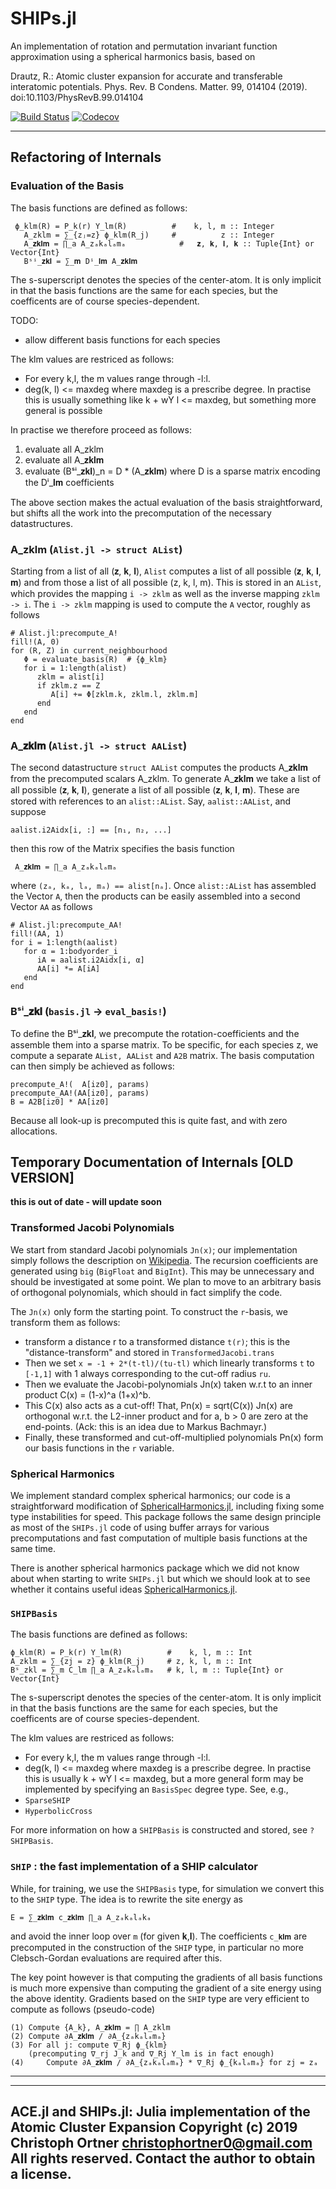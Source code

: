 # SHIPs.jl

An implementation of rotation and permutation invariant function approximation
using a spherical harmonics basis, based on

   Drautz, R.: Atomic cluster expansion for accurate and transferable interatomic potentials. Phys. Rev. B Condens. Matter. 99, 014104 (2019). doi:10.1103/PhysRevB.99.014104


[![Build Status](https://travis-ci.com/cortner/SHIPs.jl.svg?branch=master)](https://travis-ci.com/cortner/SHIPs.jl)
[![Codecov](https://codecov.io/gh/cortner/SHIPs.jl/branch/master/graph/badge.svg)](https://codecov.io/gh/cortner/SHIPs.jl)


---

## Refactoring of Internals

### Evaluation of the Basis

The basis functions are defined as follows:
```
 ϕ_klm(R) = P_k(r) Y_lm(R̂)          #    k, l, m :: Integer
   A_zklm = ∑_{zⱼ=z} ϕ_klm(R_j)     #          z :: Integer
   A_𝐳𝐤𝐥𝐦 = ∏_a A_zₐkₐlₐmₐ            #   𝐳, 𝐤, 𝐥, 𝐤 :: Tuple{Int} or Vector{Int}
   Bˢⁱ_𝐳𝐤𝐥 = ∑_𝐦 Dⁱ_𝐥𝐦 A_𝐳𝐤𝐥𝐦
```
The s-superscript denotes the species of the center-atom. It is only implicit
in that the basis functions are the same for each species, but the coefficents
are of course species-dependent.

TODO:
 - allow different basis functions for each species

The klm values are restriced as follows:
* For every k,l, the m values range through -l:l.
* deg(k, l) <= maxdeg  where maxdeg is a prescribe degree. In practise this
is usually something like k + wY l <= maxdeg, but something more general is
possible

In practise we therefore proceed as follows:
 1. evaluate all  A_zklm
 2. evaluate all  A_𝐳𝐤𝐥𝐦
 3. evaluate  (Bˢⁱ_𝐳𝐤𝐥)_n = D * (A_𝐳𝐤𝐥𝐦)
    where D is a sparse matrix encoding the Dⁱ_𝐥𝐦 coefficients

The above section makes the actual evaluation of the basis straightforward, but
shifts all the work into the precomputation of the necessary datastructures.

### A_zklm (`Alist.jl -> struct AList`)

Starting from a list of all (𝐳, 𝐤, 𝐥), `Alist` computes a list of all possible
(𝐳, 𝐤, 𝐥, 𝐦) and from those a list of all possible (z, k, l, m). This is stored
in an `AList`, which provides the mapping `i -> zklm` as well as the inverse
mapping `zklm -> i`. The `i -> zklm` mapping is used to compute the `A` vector,
roughly as follows
```
# Alist.jl:precompute_A!
fill!(A, 0)
for (R, Z) in current_neighbourhood
   Φ = evaluate_basis(R)  # {ϕ_klm}
   for i = 1:length(alist)
      zklm = alist[i]
      if zklm.z == Z
         A[i] += Φ[zklm.k, zklm.l, zklm.m]
      end
   end
end
```

### A_𝐳𝐤𝐥𝐦 (`Alist.jl -> struct AAList`)

The second datastructure `struct AAList` computes the products A_𝐳𝐤𝐥𝐦 from the
precomputed scalars A_zklm. To generate A_𝐳𝐤𝐥𝐦 we take a list of all
possible (𝐳, 𝐤, 𝐥), generate a list of all possible (𝐳, 𝐤, 𝐥, 𝐦). These are
stored with references to an `alist::AList`. Say, `aalist::AAList`, and
suppose
```
aalist.i2Aidx[i, :] == [n₁, n₂, ...]
```
then this row of the Matrix specifies the basis function
```
 A_𝐳𝐤𝐥𝐦 = ∏_a A_zₐkₐlₐmₐ
```
where `(zₐ, kₐ, lₐ, mₐ) == alist[nₐ]`. Once `alist::AList` has assembled
the Vector `A`, then the products can be easily assembled into a second
Vector `AA` as follows
```
# Alist.jl:precompute_AA!
fill!(AA, 1)
for i = 1:length(aalist)
   for α = 1:bodyorder_i
      iA = aalist.i2Aidx[i, α]
      AA[i] *= A[iA]
   end
end
```

### Bˢⁱ_𝐳𝐤𝐥 (`basis.jl` -> `eval_basis!`)

To define the Bˢⁱ_𝐳𝐤𝐥, we precompute the rotation-coefficients and the assemble
them into a sparse matrix. To be specific, for each species z, we compute
a separate `AList, AAList` and `A2B` matrix. The basis computation can then
simply be achieved as follows:
```
precompute_A!(  A[iz0], params)
precompute_AA!(AA[iz0], params)
B = A2B[iz0] * AA[iz0]
```
Because all look-up is precomputed this is quite fast, and with zero
allocations.


## Temporary Documentation of Internals [OLD VERSION]

**this is out of date - will update soon**

### Transformed Jacobi Polynomials

We start from standard Jacobi polynomials `Jn(x)`; our implementation simply follows the description on [Wikipedia](https://en.wikipedia.org/wiki/Jacobi_polynomials). The recursion coefficients are generated using `big` (`BigFloat` and `BigInt`). This may be unnecessary and should be investigated at some point. We plan to move to an arbitrary basis of orthogonal polynomials, which should in fact simplify the code.

The `Jn(x)` only form the starting point. To construct the `r`-basis, we transform them as follows:

- transform a distance r to a transformed distance `t(r)`; this is the "distance-transform" and stored in `TransformedJacobi.trans`
- Then we set `x = -1 + 2*(t-tl)/(tu-tl)` which linearly transforms `t` to `[-1,1]` with 1 always corresponding to the cut-off radius `ru`.
- Then we evaluate the Jacobi-polynomials Jn(x) taken w.r.t to an inner product C(x) = (1-x)^a (1+x)^b.
- This C(x) also acts as a cut-off! That, Pn(x) = sqrt(C(x)) Jn(x) are orthogonal w.r.t. the L2-inner product and for a, b > 0 are zero at the end-points. (Ack: this is an idea due to Markus Bachmayr.)
- Finally, these transformed and cut-off-multiplied polynomials Pn(x) form our basis functions in the `r` variable.

### Spherical Harmonics

We implement standard complex spherical harmonics; our code is a straightforward modification of [SphericalHarmonics.jl](https://github.com/milthorpe/SphericalHarmonics.jl), including fixing some type instabilities for speed. This package follows the same design principle as most of the `SHIPs.jl` code of using buffer arrays for various precomputations and fast computation of multiple basis functions at the same time.

There is another spherical harmonics package which we did not know about when starting to write `SHIPs.jl` but which we should look at to see whether it contains useful ideas [SphericalHarmonics.jl](https://github.com/hofmannmartin/SphericalHarmonics.jl).

### `SHIPBasis`

The basis functions are defined as follows:
```
ϕ_klm(R) = P_k(r) Y_lm(R̂)          #    k, l, m :: Int
A_zklm = ∑_{zj = z} ϕ_klm(R_j)     # z, k, l, m :: Int
Bˢ_zkl = ∑_m C_lm ∏_a A_zₐkₐlₐmₐ   # k, l, m :: Tuple{Int} or Vector{Int}
```
The s-superscript denotes the species of the center-atom. It is only implicit
in that the basis functions are the same for each species, but the coefficents
are of course species-dependent.

The klm values are restriced as follows:
* For every k,l, the m values range through -l:l.
* deg(k, l) <= maxdeg  where maxdeg is a prescribe degree. In practise this
is usually k + wY l <= maxdeg, but a more general form may be implemented
by specifying an `BasisSpec` degree type. See, e.g.,
* `SparseSHIP`
* `HyperbolicCross`

For more information  on how a `SHIPBasis` is constructed and stored, see
`?SHIPBasis`.

### `SHIP` : the fast implementation of a SHIP calculator

While, for training, we use the `SHIPBasis` type, for simulation we convert
this to the `SHIP` type. The idea is to rewrite the site energy as
```
E = ∑_𝐳𝐤𝐥𝐦 c_𝐳𝐤𝐥𝐦 ∏_a A_zₐkₐlₐkₐ
```
and avoid the inner loop over `m` (for given 𝐤,𝐥). The coefficients
`c_𝐤𝐥𝐦` are precomputed in the construction of the `SHIP` type, in particular
no more Clebsch-Gordan evaluations are required after this.

The key point however is that computing the gradients of all basis functions is
much more expensive than computing the gradient of a site energy using the above
identity. Gradients based on the `SHIP` type are very efficient to compute as
follows (pseudo-code)
```
(1) Compute {A_k}, A_𝐳𝐤𝐥𝐦 = ∏ A_zklm
(2) Compute ∂A_𝐳𝐤𝐥𝐦 / ∂A_{zₐkₐlₐmₐ}
(3) For all j: compute ∇_Rj ϕ_{klm}
    (precomputing ∇_rj J_k and ∇_Rj Y_lm is in fact enough)
(4)     Compute ∂A_𝐳𝐤𝐥𝐦 / ∂A_{zₐkₐlₐmₐ} * ∇_Rj ϕ_{kₐlₐmₐ} for zj = zₐ
```

---

---------------------------------------------------------------------------
 ACE.jl and SHIPs.jl: Julia implementation of the Atomic Cluster Expansion
 Copyright (c) 2019 Christoph Ortner <christophortner0@gmail.com>
 All rights reserved.
 Contact the author to obtain a license.
---------------------------------------------------------------------------